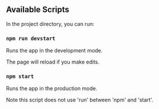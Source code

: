 ## Available Scripts

In the project directory, you can run:

### `npm run devstart`

Runs the app in the development mode.<br />

The page will reload if you make edits.<br />

### `npm start`

Runs the app in the production mode.<br />

Note this script does not use 'run' between 'npm' and 'start'.
